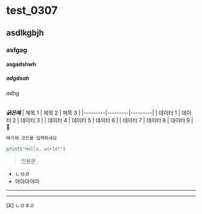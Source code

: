# test_0307
## asdlkgbjh
### asfgag
#### asgadshwh
##### adgdsah
###### adhg
~~***굵은체***~~
| 제목 1   | 제목 2   | 제목 3   |
|---------|---------|---------|
| 데이터 1 | 데이터 2 | 데이터 3 |
| 데이터 4 | 데이터 5 | 데이터 6 |
| 데이터 7 | 데이터 8 | 데이터 9 |
🤹 
``` bash
여기에 코드를 입력하세요
```
``` python
print("Hello, world!")
```
> 인용문
+ ㄴㅁㄹ
+ 아아아아아
----
-----
[X] ㄴㅁㅎㄹ
